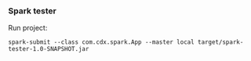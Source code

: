 ### Spark tester

Run project:
```
spark-submit --class com.cdx.spark.App --master local target/spark-tester-1.0-SNAPSHOT.jar 
```